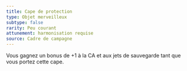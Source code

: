 ```yaml
---
title: Cape de protection
type: Objet merveilleux
subtype: false
rarity: Peu courant
attunement: harmonisation requise
source: Cadre de campagne
---
```

Vous gagnez un bonus de +1 à la CA et aux jets de sauvegarde tant que vous portez cette cape.
